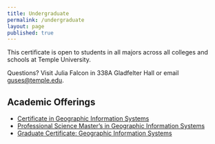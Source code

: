 ```yaml
---
title: Undergraduate
permalink: /undergraduate
layout: page
published: true
---
```


This certificate is open to students in all majors across all colleges and schools at Temple University.

Questions? Visit Julia Falcon in 338A Gladfelter Hall or email [guses@temple.edu](mailto:guses@temple.edu).

## Academic Offerings

- [Certificate in Geographic Information Systems](http://bulletin.temple.edu/undergraduate/liberal-arts/geography-urban-studies/certificate-geographic-information-systems/)
- [Professional Science Master’s in Geographic Information Systems](http://bulletin.temple.edu/graduate/scd/cla/geographic-information-systems-psm/)
- [Graduate Certificate: Geographic Information Systems](http://bulletin.temple.edu/graduate/scd/cla/geographic-information-systems-certificate/)
